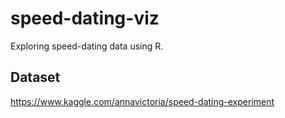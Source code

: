 # speed-dating-viz

Exploring speed-dating data using R.

## Dataset

https://www.kaggle.com/annavictoria/speed-dating-experiment
